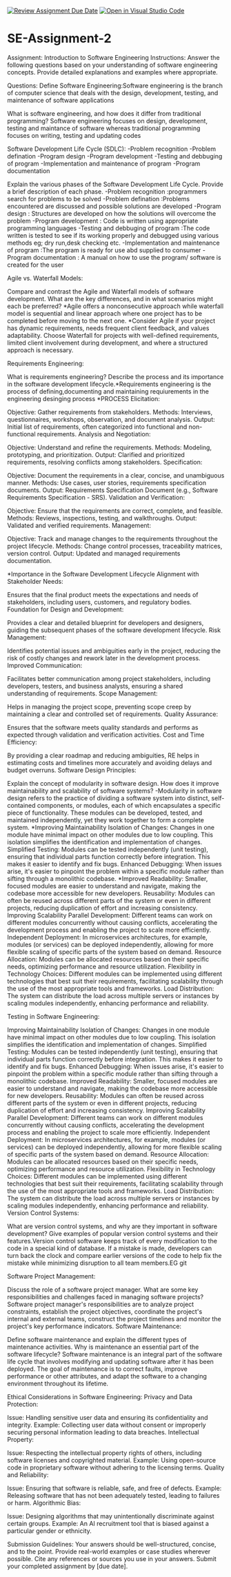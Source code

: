 [![Review Assignment Due Date](https://classroom.github.com/assets/deadline-readme-button-24ddc0f5d75046c5622901739e7c5dd533143b0c8e959d652212380cedb1ea36.svg)](https://classroom.github.com/a/-ucQIGTc)
[![Open in Visual Studio Code](https://classroom.github.com/assets/open-in-vscode-718a45dd9cf7e7f842a935f5ebbe5719a5e09af4491e668f4dbf3b35d5cca122.svg)](https://classroom.github.com/online_ide?assignment_repo_id=15222769&assignment_repo_type=AssignmentRepo)
# SE-Assignment-2
Assignment: Introduction to Software Engineering
Instructions:
Answer the following questions based on your understanding of software engineering concepts. Provide detailed explanations and examples where appropriate.

Questions:
Define Software Engineering:Software engineering is the branch of computer science that deals with the design, development, testing, and maintenance of software applications

What is software engineering, and how does it differ from traditional programming? 
Software engineering focuses on design, development, testing and maintance of software whereas traditional programming focuses on writing, testing and updating codes

Software Development Life Cycle (SDLC):
 -Problem recognition 
 -Problem defination
 -Program design
 -Program development
 -Testing and debbuging of program
 -Implementation and maintenance of program
 -Program documentation

Explain the various phases of the Software Development Life Cycle. Provide a brief description of each phase.
 -Problem recognition :programmers search for problems to be solved
 -Problem defination :Problems encountered are discussed and possible solutions are developed
 -Program design : Structures are developed on how the solutions will overcome the problem
 -Program development : Code is written using appropriate programming languages
 -Testing and debbuging of program :The code written is tested to see if its working properly and debugged using   various methods eg; dry run,desk checking etc.
 -Implementation and maintenance of program :The program is ready for use abd supplied to consumer
 -Program documentation : A manual on how to use the program/ software is created for the user

Agile vs. Waterfall Models: 

Compare and contrast the Agile and Waterfall models of software development. What are the key differences, and in what scenarios might each be preferred? 
*Agile offers a nonconsecutive approach while waterfall model is sequential and linear approach where one project has to be completed before moving to the next one.
*Consider Agile if your project has dynamic requirements, needs frequent client feedback, and values adaptability. Choose Waterfall for projects with well-defined requirements, limited client involvement during development, and where a structured approach is necessary.

Requirements Engineering: 

What is requirements engineering? Describe the process and its importance in the software development lifecycle.*Requirements engineering is the process of defining,documenting and maintaining requiurements in the engineering  desinging process
*PROCESS
Elicitation:

Objective: Gather requirements from stakeholders.
Methods: Interviews, questionnaires, workshops, observation, and document analysis.
Output: Initial list of requirements, often categorized into functional and non-functional requirements.
Analysis and Negotiation:

Objective: Understand and refine the requirements.
Methods: Modeling, prototyping, and prioritization.
Output: Clarified and prioritized requirements, resolving conflicts among stakeholders.
Specification:

Objective: Document the requirements in a clear, concise, and unambiguous manner.
Methods: Use cases, user stories, requirements specification documents.
Output: Requirements Specification Document (e.g., Software Requirements Specification - SRS).
Validation and Verification:

Objective: Ensure that the requirements are correct, complete, and feasible.
Methods: Reviews, inspections, testing, and walkthroughs.
Output: Validated and verified requirements.
Management:

Objective: Track and manage changes to the requirements throughout the project lifecycle.
Methods: Change control processes, traceability matrices, version control.
Output: Updated and managed requirements documentation.

*Importance in the Software Development Lifecycle
Alignment with Stakeholder Needs:

Ensures that the final product meets the expectations and needs of stakeholders, including users, customers, and regulatory bodies.
Foundation for Design and Development:

Provides a clear and detailed blueprint for developers and designers, guiding the subsequent phases of the software development lifecycle.
Risk Management:

Identifies potential issues and ambiguities early in the project, reducing the risk of costly changes and rework later in the development process.
Improved Communication:

Facilitates better communication among project stakeholders, including developers, testers, and business analysts, ensuring a shared understanding of requirements.
Scope Management:

Helps in managing the project scope, preventing scope creep by maintaining a clear and controlled set of requirements.
Quality Assurance:

Ensures that the software meets quality standards and performs as expected through validation and verification activities.
Cost and Time Efficiency:

By providing a clear roadmap and reducing ambiguities, RE helps in estimating costs and timelines more accurately and avoiding delays and budget overruns.
Software Design Principles:

Explain the concept of modularity in software design. How does it improve maintainability and scalability of software systems?
-Modularity in software design refers to the practice of dividing a software system into distinct, self-contained components, or modules, each of which encapsulates a specific piece of functionality. These modules can be developed, tested, and maintained independently, yet they work together to form a complete system.
*Improving Maintainability
Isolation of Changes:
Changes in one module have minimal impact on other modules due to low coupling. This isolation simplifies the identification and implementation of changes.
Simplified Testing:
Modules can be tested independently (unit testing), ensuring that individual parts function correctly before integration. This makes it easier to identify and fix bugs.
Enhanced Debugging:
When issues arise, it's easier to pinpoint the problem within a specific module rather than sifting through a monolithic codebase.
*Improved Readability:
Smaller, focused modules are easier to understand and navigate, making the codebase more accessible for new developers.
Reusability:
Modules can often be reused across different parts of the system or even in different projects, reducing duplication of effort and increasing consistency.
Improving Scalability
Parallel Development:
Different teams can work on different modules concurrently without causing conflicts, accelerating the development process and enabling the project to scale more efficiently.
Independent Deployment:
In microservices architectures, for example, modules (or services) can be deployed independently, allowing for more flexible scaling of specific parts of the system based on demand.
Resource Allocation:
Modules can be allocated resources based on their specific needs, optimizing performance and resource utilization.
Flexibility in Technology Choices:
Different modules can be implemented using different technologies that best suit their requirements, facilitating scalability through the use of the most appropriate tools and frameworks.
Load Distribution:
The system can distribute the load across multiple servers or instances by scaling modules independently, enhancing performance and reliability.

Testing in Software Engineering:

Improving Maintainability
Isolation of Changes:
Changes in one module have minimal impact on other modules due to low coupling. This isolation simplifies the identification and implementation of changes.
Simplified Testing:
Modules can be tested independently (unit testing), ensuring that individual parts function correctly before integration. This makes it easier to identify and fix bugs.
Enhanced Debugging:
When issues arise, it's easier to pinpoint the problem within a specific module rather than sifting through a monolithic codebase.
Improved Readability:
Smaller, focused modules are easier to understand and navigate, making the codebase more accessible for new developers.
Reusability:
Modules can often be reused across different parts of the system or even in different projects, reducing duplication of effort and increasing consistency.
Improving Scalability
Parallel Development:
Different teams can work on different modules concurrently without causing conflicts, accelerating the development process and enabling the project to scale more efficiently.
Independent Deployment:
In microservices architectures, for example, modules (or services) can be deployed independently, allowing for more flexible scaling of specific parts of the system based on demand.
Resource Allocation:
Modules can be allocated resources based on their specific needs, optimizing performance and resource utilization.
Flexibility in Technology Choices:
Different modules can be implemented using different technologies that best suit their requirements, facilitating scalability through the use of the most appropriate tools and frameworks.
Load Distribution:
The system can distribute the load across multiple servers or instances by scaling modules independently, enhancing performance and reliability.
Version Control Systems:

What are version control systems, and why are they important in software development? Give examples of popular version control systems and their features.Version control software keeps track of every modification to the code in a special kind of database. If a mistake is made, developers can turn back the clock and compare earlier versions of the code to help fix the mistake while minimizing disruption to all team members.EG git

Software Project Management:

Discuss the role of a software project manager. What are some key responsibilities and challenges faced in managing software projects?
Software project manager's responsibilities are to analyze project constraints, establish the project objectives, coordinate the project's internal and external teams, construct the project timelines and monitor the project's key performance indicators.
Software Maintenance:

Define software maintenance and explain the different types of maintenance activities. Why is maintenance an essential part of the software lifecycle?
Software maintenance is an integral part of the software life cycle that involves modifying and updating software after it has been deployed. The goal of maintenance is to correct faults, improve performance or other attributes, and adapt the software to a changing environment throughout its lifetime.

Ethical Considerations in Software Engineering:
Privacy and Data Protection:

Issue: Handling sensitive user data and ensuring its confidentiality and integrity.
Example: Collecting user data without consent or improperly securing personal information leading to data breaches.
Intellectual Property:

Issue: Respecting the intellectual property rights of others, including software licenses and copyrighted material.
Example: Using open-source code in proprietary software without adhering to the licensing terms.
Quality and Reliability:

Issue: Ensuring that software is reliable, safe, and free of defects.
Example: Releasing software that has not been adequately tested, leading to failures or harm.
Algorithmic Bias:

Issue: Designing algorithms that may unintentionally discriminate against certain groups.
Example: An AI recruitment tool that is biased against a particular gender or ethnicity.

Submission Guidelines:
Your answers should be well-structured, concise, and to the point.
Provide real-world examples or case studies wherever possible.
Cite any references or sources you use in your answers.
Submit your completed assignment by [due date].
